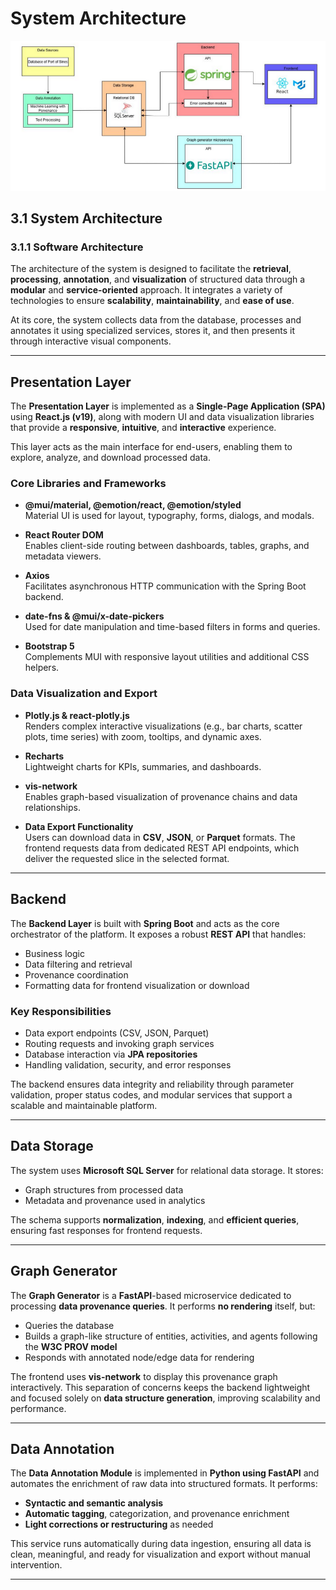 # System Architecture

![System Architecture Diagram](./arquitetura.png)

## 3.1 System Architecture

### 3.1.1 Software Architecture

The architecture of the system is designed to facilitate the **retrieval**, **processing**, **annotation**, and **visualization** of structured data through a **modular** and **service-oriented** approach. It integrates a variety of technologies to ensure **scalability**, **maintainability**, and **ease of use**.

At its core, the system collects data from the database, processes and annotates it using specialized services, stores it, and then presents it through interactive visual components.

---

## Presentation Layer

The **Presentation Layer** is implemented as a **Single-Page Application (SPA)** using **React.js (v19)**, along with modern UI and data visualization libraries that provide a **responsive**, **intuitive**, and **interactive** experience.

This layer acts as the main interface for end-users, enabling them to explore, analyze, and download processed data.

### Core Libraries and Frameworks

- **@mui/material, @emotion/react, @emotion/styled**  
  Material UI is used for layout, typography, forms, dialogs, and modals.

- **React Router DOM**  
  Enables client-side routing between dashboards, tables, graphs, and metadata viewers.

- **Axios**  
  Facilitates asynchronous HTTP communication with the Spring Boot backend.

- **date-fns & @mui/x-date-pickers**  
  Used for date manipulation and time-based filters in forms and queries.

- **Bootstrap 5**  
  Complements MUI with responsive layout utilities and additional CSS helpers.

### Data Visualization and Export

- **Plotly.js & react-plotly.js**  
  Renders complex interactive visualizations (e.g., bar charts, scatter plots, time series) with zoom, tooltips, and dynamic axes.

- **Recharts**  
  Lightweight charts for KPIs, summaries, and dashboards.

- **vis-network**  
  Enables graph-based visualization of provenance chains and data relationships.

- **Data Export Functionality**  
  Users can download data in **CSV**, **JSON**, or **Parquet** formats. The frontend requests data from dedicated REST API endpoints, which deliver the requested slice in the selected format.

---

## Backend

The **Backend Layer** is built with **Spring Boot** and acts as the core orchestrator of the platform. It exposes a robust **REST API** that handles:

- Business logic
- Data filtering and retrieval
- Provenance coordination
- Formatting data for frontend visualization or download

### Key Responsibilities

- Data export endpoints (CSV, JSON, Parquet)
- Routing requests and invoking graph services
- Database interaction via **JPA repositories**
- Handling validation, security, and error responses

The backend ensures data integrity and reliability through parameter validation, proper status codes, and modular services that support a scalable and maintainable platform.

---

## Data Storage

The system uses **Microsoft SQL Server** for relational data storage. It stores:

- Graph structures from processed data
- Metadata and provenance used in analytics

The schema supports **normalization**, **indexing**, and **efficient queries**, ensuring fast responses for frontend requests.

---

## Graph Generator

The **Graph Generator** is a **FastAPI**-based microservice dedicated to processing **data provenance queries**. It performs **no rendering** itself, but:

- Queries the database
- Builds a graph-like structure of entities, activities, and agents following the **W3C PROV model**
- Responds with annotated node/edge data for rendering

The frontend uses **vis-network** to display this provenance graph interactively. This separation of concerns keeps the backend lightweight and focused solely on **data structure generation**, improving scalability and performance.

---

## Data Annotation

The **Data Annotation Module** is implemented in **Python using FastAPI** and automates the enrichment of raw data into structured formats. It performs:

- **Syntactic and semantic analysis**
- **Automatic tagging**, categorization, and provenance enrichment
- **Light corrections or restructuring** as needed

This service runs automatically during data ingestion, ensuring all data is clean, meaningful, and ready for visualization and export without manual intervention.

---
